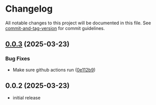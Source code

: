 # Changelog

All notable changes to this project will be documented in this file. See [commit-and-tag-version](https://github.com/absolute-version/commit-and-tag-version) for commit guidelines.

## [0.0.3](https://github.com/mikabytes/sunnyadapter/compare/v0.0.2...v0.0.3) (2025-03-23)


### Bug Fixes

* Make sure github actions run ([0e112b9](https://github.com/mikabytes/sunnyadapter/commit/0e112b97d576dca439d150a02d9693702184986b))

## 0.0.2 (2025-03-23)


* initial release 
